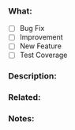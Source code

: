 <!--
Thank you for your interest in contributing to TallStackUi.
Please, fill in the form below correctly. This will help us to understand your PR.
-->

### What:

<!-- Insert X in the square brackets to mark your PR type. -->

- [ ] Bug Fix
- [ ] Improvement
- [ ] New Feature
- [ ] Test Coverage

### Description:

<!-- Describe your PR, which more details as possible. -->

### Related:

<!-- Link to the issue(s) your PR is solving. If it doesn't exist, remove the "Related" section. -->

### Notes:

<!-- 
Insert notes here, something like an image, gif, or whatever you think is necessary.
If this PR aims to introduce new additions, like a new component, or modify the current component styles, please, add a gif or screenshots.
-->
